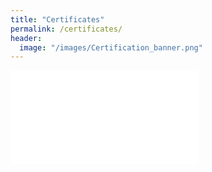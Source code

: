 ```yaml
---
title: "Certificates"
permalink: /certificates/
header:
  image: "/images/Certification_banner.png"
---
```


![Unsupervised Learning with Python](/images/Unsupervised_Learning_with_Python.pdf)

